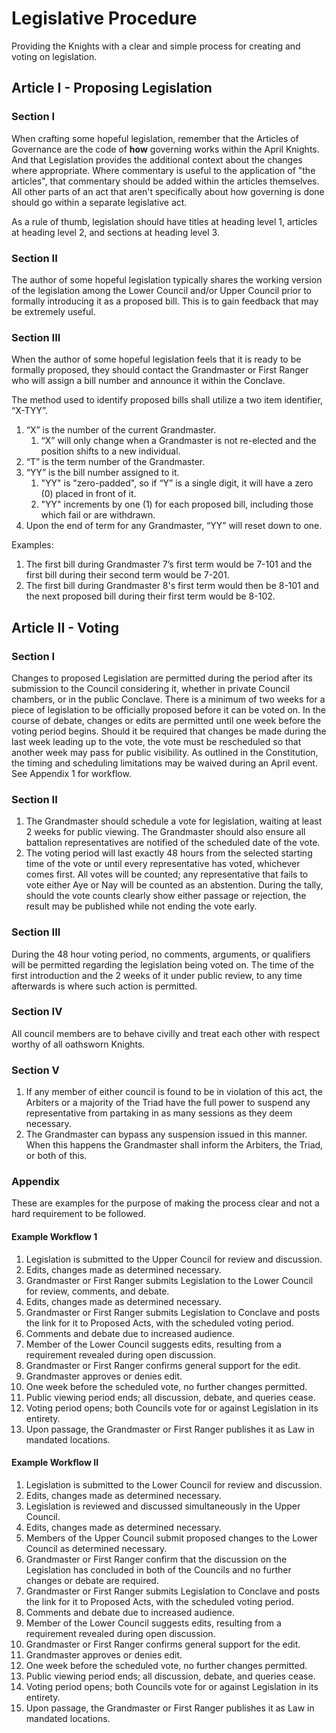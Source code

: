 [Bill number: 7-201]: #
[Author: Grand Inquisitor Ghostise]: #
[Proposed Date: 4/25/2020]: #
[Passed Date: 5/11/2020]: #

# Legislative Procedure
Providing the Knights with a clear and simple process for creating and voting on legislation.

## Article I - Proposing Legislation
### Section I
When crafting some hopeful legislation, remember that the Articles of Governance are the code of **how** governing works within the April Knights. And that Legislation provides the additional context about the changes where appropriate. Where commentary is useful to the application of "the articles", that commentary should be added within the articles themselves. All other parts of an act that aren't specifically about how governing is done should go within a separate legislative act.

As a rule of thumb, legislation should have titles at heading level 1, articles at heading level 2, and sections at heading level 3.

### Section II
The author of some hopeful legislation typically shares the working version of the legislation among the Lower Council and/or Upper Council prior to formally introducing it as a proposed bill. This is to gain feedback that may be extremely useful.

### Section III
When the author of some hopeful legislation feels that it is ready to be formally proposed, they should contact the Grandmaster or First Ranger who will assign a bill number and announce it within the Conclave.

The method used to identify proposed bills shall utilize a two item identifier, “X-TYY”.

1. “X” is the number of the current Grandmaster.
    1. “X” will only change when a Grandmaster is not re-elected and the position shifts to a new individual.
1. “T” is the term number of the Grandmaster.
1. “YY” is the bill number assigned to it.
    1. "YY" is "zero-padded", so if “Y” is a single digit, it will have a zero (0) placed in front of it.
    1. "YY" increments by one (1) for each proposed bill, including those which fail or are withdrawn.
1. Upon the end of term for any Grandmaster, “YY” will reset down to one.

Examples:

1. The first bill during Grandmaster 7’s first term would be 7-101 and the first bill during their second term would be 7-201.
1. The first bill during Grandmaster 8's first term would then be 8-101 and the next proposed bill during their first term would be 8-102.

## Article II - Voting
### Section I
Changes to proposed Legislation are permitted during the period after its submission to the Council considering it, whether in private Council chambers, or in the public Conclave. There is a minimum of two weeks for a piece of legislation to be officially proposed before it can be voted on. In the course of debate, changes or edits are permitted until one week before the voting period begins. Should it be required that changes be made during the last week leading up to the vote, the vote must be rescheduled so that another week may pass for public visibility. As outlined in the Constitution, the timing and scheduling limitations may be waived during an April event.   See Appendix 1 for workflow.

### Section II
1. The Grandmaster should schedule a vote for legislation, waiting at least 2 weeks for public viewing. The Grandmaster should also ensure all battalion representatives are notified of the scheduled date of the vote.
1. The voting period will last exactly 48 hours from the selected starting time of the vote or until every representative has voted, whichever comes first. All votes will be counted; any representative that fails to vote either Aye or Nay will be counted as an abstention. During the tally, should the vote counts clearly show either passage or rejection, the result may be published while not ending the vote early.

### Section III
During the 48 hour voting period, no comments, arguments, or qualifiers will be permitted regarding the legislation being voted on. The time of the first introduction and the 2 weeks of it under public review, to any time afterwards is where such action is permitted.

### Section IV
All council members are to behave civilly and treat each other with respect worthy of all oathsworn Knights.

### Section V
1. If any member of either council is found to be in violation of this act, the Arbiters or a majority of the Triad have the full power to suspend any representative from partaking in as many sessions as they deem necessary.
1. The Grandmaster can bypass any suspension issued in this manner. When this happens the Grandmaster shall inform the Arbiters, the Triad, or both of this.

### Appendix
These are examples for the purpose of making the process clear and not a hard requirement to be followed.

#### Example Workflow 1
1. Legislation is submitted to the Upper Council for review and discussion.
1. Edits, changes made as determined necessary.
1. Grandmaster or First Ranger submits Legislation to the Lower Council for review, comments, and debate.
1. Edits, changes made as determined necessary.
1. Grandmaster or First Ranger submits Legislation to Conclave and posts the link for it to Proposed Acts, with the scheduled voting period.
1. Comments and debate due to increased audience.
1. Member of the Lower Council suggests edits, resulting from a requirement revealed during open discussion.
1. Grandmaster or First Ranger confirms general support for the edit.
1. Grandmaster approves or denies edit.
1. One week before the scheduled vote, no further changes permitted.
1. Public viewing period ends; all discussion, debate, and queries cease.
1. Voting period opens; both Councils vote for or against Legislation in its entirety.
1. Upon passage, the Grandmaster or First Ranger publishes it as Law in mandated locations.

#### Example Workflow II
1. Legislation is submitted to the Lower Council for review and discussion.
1. Edits, changes made as determined necessary.
1. Legislation is reviewed and discussed simultaneously in the Upper Council.
1. Edits, changes made as determined necessary.
1. Members of the Upper Council submit proposed changes to the Lower Council as determined necessary.
1. Grandmaster or First Ranger confirm that the discussion on the Legislation has concluded in both of the Councils and no further changes or debate are required.
1. Grandmaster or First Ranger submits Legislation to Conclave and posts the link for it to Proposed Acts, with the scheduled voting period.
1. Comments and debate due to increased audience.
1. Member of the Lower Council suggests edits, resulting from a requirement revealed during open discussion.
1. Grandmaster or First Ranger confirms general support for the edit.
1. Grandmaster approves or denies edit.
1. One week before the scheduled vote, no further changes permitted.
1. Public viewing period ends; all discussion, debate, and queries cease.
1. Voting period opens; both Councils vote for or against Legislation in its entirety.
1. Upon passage, the Grandmaster or First Ranger publishes it as Law in mandated locations.
